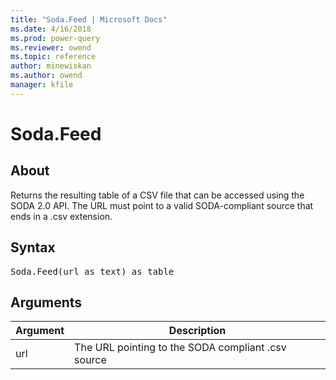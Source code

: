 ```yaml
---
title: "Soda.Feed | Microsoft Docs"
ms.date: 4/16/2018
ms.prod: power-query
ms.reviewer: owend
ms.topic: reference
author: minewiskan
ms.author: owend
manager: kfile
---
```

# Soda.Feed

  
## About  
Returns the resulting table of a CSV file that can be accessed using the SODA 2.0 API.  The URL must point to a valid SODA-compliant source that ends in a .csv extension.  
  
## Syntax

<pre>
Soda.Feed(url as text) as table  
</pre>
  
## Arguments  
  
|Argument|Description|  
|------------|---------------|  
|url|The URL pointing to the SODA compliant .csv source|  
  
